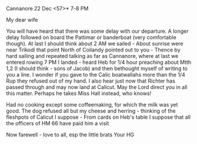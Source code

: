  Cannanore 22 Dec <57>*
 7-8 PM

My dear wife

You will have heard that there was some delay with our departure. A longer delay followed on board the Pattimar or banderboat (very comfortable though). At last I should think about 2 AM we sailed - About sunrise were near Trikodi that point North of Coilandy pointed out to you - Thence by hard sailing and repeated talking as far as Cannanore, where at last we entered rowing 7 PM I landed - heard Heb for 1/4 hour preaching about Mtth 1,2 (I should think - sons of Jacob) and then bethought myself of writing to you a line. I wonder if you gave to the Calic boatwallahs more than the 1/4 Rup they refused out of my hand. I also hear just now that Richter has passed through and may now land at Calicut. May the Lord direct you in all this matter. Perhaps he takes Miss Hall instead, who knows!

Had no cooking except some coffeemaking, for which the milk was yet good. The dog refused all but my cheese and herring - thinking of the fleshpots of Calicut I suppose - From cards on Heb's table I suppose that all the officers of HM 66 have paid him a visit

Now farewell - love to all, esp the little brats
 Your HG

